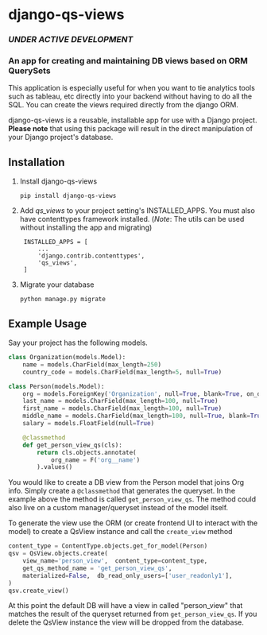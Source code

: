 # django-qs-views

### *UNDER ACTIVE DEVELOPMENT*

### An app for creating and maintaining DB views based on ORM QuerySets

This application is especially useful for when you want to tie analytics tools such as tableau, etc directly into your backend without having to do all the SQL.  You can create the views required directly from the django ORM.

django-qs-views is a reusable, installable app for use with a Django project. **Please note** that using this package will result in the direct manipulation of your Django project's database. 

## Installation

1. Install django-qs-views

    ```pip install django-qs-views```

2. Add *qs_views* to your project setting's INSTALLED_APPS.  You must also have contenttypes framework installed. (*Note*: The utils can be used without installing the app and migrating)

        INSTALLED_APPS = [
            ...
            'django.contrib.contenttypes',
            'qs_views',
        ]

3. Migrate your database

    ``` python manage.py migrate ```

## Example Usage

Say your project has the following models.
```python 
class Organization(models.Model):
    name = models.CharField(max_length=250)
    country_code = models.CharField(max_length=5, null=True)

class Person(models.Model):
    org = models.ForeignKey('Organization', null=True, blank=True, on_delete=models.SET_NULL)
    last_name = models.CharField(max_length=100, null=True)
    first_name = models.CharField(max_length=100, null=True)
    middle_name = models.CharField(max_length=100, null=True, blank=True)
    salary = models.FloatField(null=True)

    @classmethod
    def get_person_view_qs(cls):
        return cls.objects.annotate(
            org_name = F('org__name')
        ).values()
```
You would like to create a DB view from the Person model that joins Org info.  Simply create a
 ```@classmethod``` that generates the queryset.  In the example above the method is called `` get_person_view_qs ``.  The method could also live on a custom manager/queryset instead of the model itself.

To generate the view use the ORM (or create frontend UI to interact with the model) to create a QsView instance and call the ``create_view`` method

```python
content_type = ContentType.objects.get_for_model(Person)
qsv = QsView.objects.create(
    view_name='person_view',  content_type=content_type,
    get_qs_method_name = 'get_person_view_qs',
    materialized=False,  db_read_only_users=['user_readonly1'],
)
qsv.create_view()
```
At this point the default DB will have a view in called "person_view" that matches the result of the queryset returned from ``get_person_view_qs``.  If you delete the QsView instance the view will be dropped from the database.  